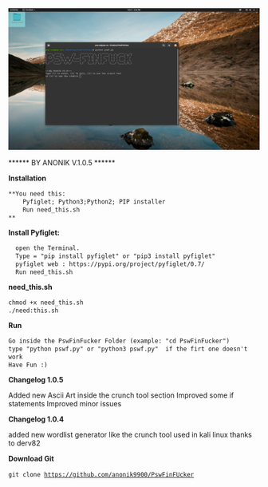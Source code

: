 <img src="https://raw.githubusercontent.com/anonik9900/PswFinFUcker/master/screen2.png">
                                                                                      
******   BY ANONIK V.1.0.5  ******



**Installation**

    **You need this: 
        Pyfiglet; Python3;Python2; PIP installer
        Run need_this.sh
    **
    
    
 **Install Pyfiglet:** 
   
      open the Terminal.
      Type = "pip install pyfiglet" or "pip3 install pyfiglet"
      pyfiglet web : https://pypi.org/project/pyfiglet/0.7/
      Run need_this.sh
      
**need_this.sh**
      
    chmod +x need_this.sh
    ./need:this.sh

**Run**

    Go inside the PswFinFucker Folder (example: "cd PswFinFucker")
    type "python pswf.py" or "python3 pswf.py"  if the firt one doesn't work
    Have Fun :)  



**Changelog 1.0.5**

   Added new Ascii Art inside the crunch tool section
   Improved some if statements
   Improved minor issues 

    
    
**Changelog 1.0.4**

   added new wordlist generator like the crunch tool used in kali linux
   thanks to derv82

    
**Download Git**

 <code>git clone https://github.com/anonik9900/PswFinFUcker</code>
